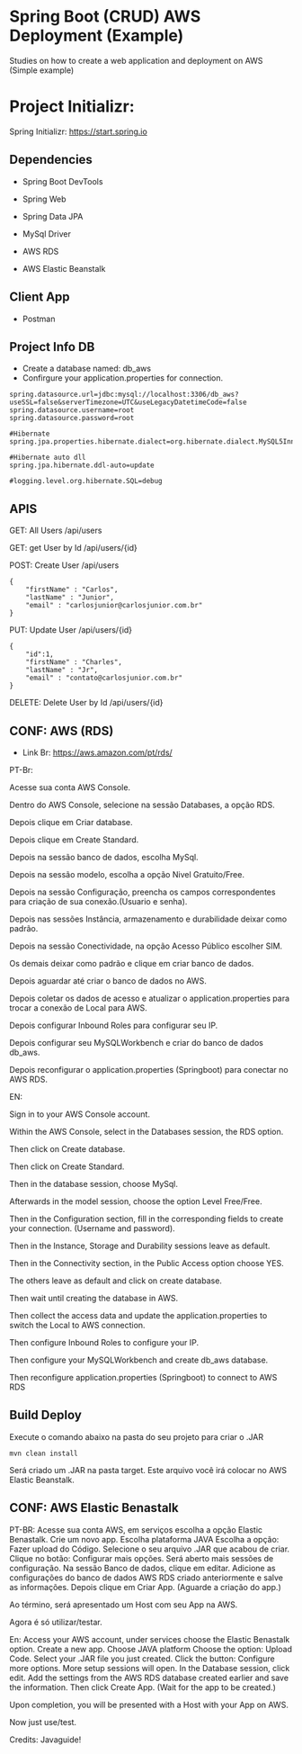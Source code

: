 # Spring Boot (CRUD) AWS Deployment (Example)

Studies on how to create a web application and deployment on AWS (Simple example)


# Project Initializr:

Spring Initializr: https://start.spring.io

## Dependencies
- Spring Boot DevTools
- Spring Web
- Spring Data JPA
- MySql Driver 


- AWS RDS
- AWS Elastic Beanstalk

## Client App
- Postman

## Project Info DB
- Create a database named: db_aws
- Confirgure your application.properties for connection.

```
spring.datasource.url=jdbc:mysql://localhost:3306/db_aws?useSSL=false&serverTimezone=UTC&useLegacyDatetimeCode=false
spring.datasource.username=root
spring.datasource.password=root

#Hibernate
spring.jpa.properties.hibernate.dialect=org.hibernate.dialect.MySQL5InnoDBDialect

#Hibernate auto dll
spring.jpa.hibernate.ddl-auto=update

#logging.level.org.hibernate.SQL=debug

```


## APIS


GET: All Users
/api/users

GET: get User by Id
/api/users/{id}

POST: Create User
/api/users
```
{
    "firstName" : "Carlos",
    "lastName" : "Junior",
    "email" : "carlosjunior@carlosjunior.com.br"
}
```

PUT: Update User
/api/users/{id}
```
{
    "id":1,
    "firstName" : "Charles",
    "lastName" : "Jr",
    "email" : "contato@carlosjunior.com.br"
}
```

DELETE: Delete User by Id
/api/users/{id}



## CONF: AWS (RDS) 

- Link Br: https://aws.amazon.com/pt/rds/

PT-Br:

Acesse sua conta AWS Console.

Dentro do AWS Console, selecione na sessão Databases, a opção RDS. 

Depois clique em Criar database.

Depois clique em Create Standard.

Depois na sessão banco de dados, escolha MySql.

Depois na sessão modelo, escolha a opção Nivel Gratuito/Free.

Depois na sessão Configuração, preencha os campos correspondentes para criação de sua conexão.(Usuario e senha).

Depois nas sessões Instância, armazenamento e durabilidade deixar como padrão.

Depois na sessão Conectividade, na opção Acesso Público escolher SIM.

Os demais deixar como padrão e clique em criar banco de dados.

Depois aguardar até criar o banco de dados no AWS.

Depois coletar os dados de acesso e atualizar o application.properties para trocar a conexão de Local para AWS.

Depois configurar Inbound Roles para configurar seu IP. 

Depois configurar seu MySQLWorkbench e criar do banco de dados db_aws.

Depois reconfigurar o application.properties (Springboot) para conectar no AWS RDS.



EN: 

Sign in to your AWS Console account.

Within the AWS Console, select in the Databases session, the RDS option.

Then click on Create database.

Then click on Create Standard.

Then in the database session, choose MySql.

Afterwards in the model session, choose the option Level Free/Free.

Then in the Configuration section, fill in the corresponding fields to create your connection. (Username and password).

Then in the Instance, Storage and Durability sessions leave as default.

Then in the Connectivity section, in the Public Access option choose YES.

The others leave as default and click on create database.

Then wait until creating the database in AWS.

Then collect the access data and update the application.properties to switch the Local to AWS connection.

Then configure Inbound Roles to configure your IP.

Then configure your MySQLWorkbench and create db_aws database.

Then reconfigure application.properties (Springboot) to connect to AWS RDS




## Build Deploy

Execute o comando abaixo na pasta do seu projeto para criar o .JAR

```
mvn clean install
```

Será criado um .JAR na pasta target. Este arquivo você irá colocar no AWS Elastic Beanstalk.


## CONF: AWS Elastic Benastalk

PT-BR:
Acesse sua conta AWS, em serviços escolha a opção Elastic Benastalk.
Crie um novo app.
Escolha plataforma JAVA
Escolha a opção: Fazer upload do Código.  Selecione o seu arquivo .JAR que acabou de criar.
Clique no botão: Configurar mais opções. Será aberto mais sessões de configuração.
Na sessão Banco de dados, clique em editar. Adicione as configurações do banco de dados AWS RDS criado anteriormente e salve as informações.
Depois clique em Criar App. (Aguarde a criação do app.)

Ao término, será apresentado um Host com seu App na AWS. 

Agora é só utilizar/testar.



En:
Access your AWS account, under services choose the Elastic Benastalk option.
Create a new app.
Choose JAVA platform
Choose the option: Upload Code. Select your .JAR file you just created.
Click the button: Configure more options. More setup sessions will open.
In the Database session, click edit. Add the settings from the AWS RDS database created earlier and save the information.
Then click Create App. (Wait for the app to be created.)

Upon completion, you will be presented with a Host with your App on AWS.

Now just use/test.






Credits: Javaguide!